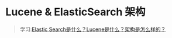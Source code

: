 # Lucene & ElasticSearch 架构
> 学习:[Elastic Search是什么？Lucene是什么？架构是怎么样的？](./-999.VIDEO/1590742524-1-192.mp4)